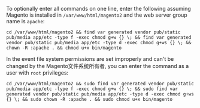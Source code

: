<div markdown="1">

To optionally enter all commands on one line, enter the following assuming Magento is installed in `/var/www/html/magento2` and the web server group name is `apache`:

	cd /var/www/html/magento2 && find var generated vendor pub/static pub/media app/etc -type f -exec chmod g+w {} \; && find var generated vendor pub/static pub/media app/etc -type d -exec chmod g+ws {} \; && chown -R :apache . && chmod u+x bin/magento

In the event file system permissions are set improperly and can't be changed by the Magento文件系统所有者, you can enter the command as a user with `root` privileges:

	cd /var/www/html/magento2 && sudo find var generated vendor pub/static pub/media app/etc -type f -exec chmod g+w {} \; && sudo find var generated vendor pub/static pub/media app/etc -type d -exec chmod g+ws {} \; && sudo chown -R :apache . && sudo chmod u+x bin/magento